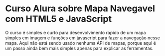 # Curso Alura sobre Mapa Navegavel com HTML5 e JavaScript

O curso é simples e curto para desenvolvimento rápido de um mapa simples em imagem e funções em javascript para fazer a navegação nesse mapa.
Aqui não está sendo usado nenhuma API de mapas, porque aqui é um passo ainda bem mais simples apenas para explicar as ferramentas.